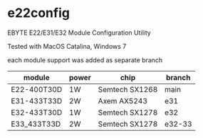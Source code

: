 # e22config
EBYTE E22/E31/E32 Module Configuration Utility

Tested with MacOS Catalina, Windows 7

each module support was added as separate branch

module | power | chip | branch
------------ | ------------ | ------------- | -------------
E22-400T30D | 1W | Semtech SX1268 | main
E31-433T33D | 2W | Axem AX5243 | e31
E32-433T30D | 1W | Semtech SX1278 | e32
E33_433T33D | 2W | Semtech SX1278 | e32-33
